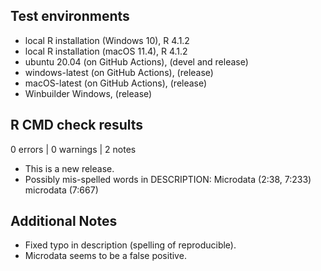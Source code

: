 ## Test environments
* local R installation (Windows 10), R 4.1.2
* local R installation (macOS 11.4), R 4.1.2
* ubuntu 20.04 (on GitHub Actions), (devel and release)
* windows-latest (on GitHub Actions), (release)
* macOS-latest (on GitHub Actions), (release)
* Winbuilder Windows, (release)

## R CMD check results

0 errors | 0 warnings | 2 notes

* This is a new release.
* Possibly mis-spelled words in DESCRIPTION:
  Microdata (2:38, 7:233)
  microdata (7:667)

## Additional Notes
* Fixed typo in description (spelling of reproducible).
* Microdata seems to be a false positive.
